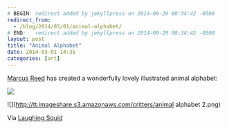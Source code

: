 ```yaml
---
# BEGIN: redirect added by jekyllpress on 2014-09-29 00:34:42 -0500
redirect_from:
  - /blog/2014/03/01/animal-alphabet/
# END:   redirect added by jekyllpress on 2014-09-29 00:34:42 -0500
layout: post
title: "Animal Alphabet"
date: 2014-03-01 14:35
categories: [art]
---
```

[Marcus Reed](http://www.marcusreed.com/animalalphabet.html) has created a wonderfully lovely illustrated animal alphabet:

![](http://tt.imageshare.s3.amazonaws.com/critters/animal%20alphabet%201.png)

![](http://tt.imageshare.s3.amazonaws.com/critters/animal alphabet 2.png)

Via [Laughing Squid](http://laughingsquid.com/illustrated-animal-alphabet-by-marcus-reed/)
